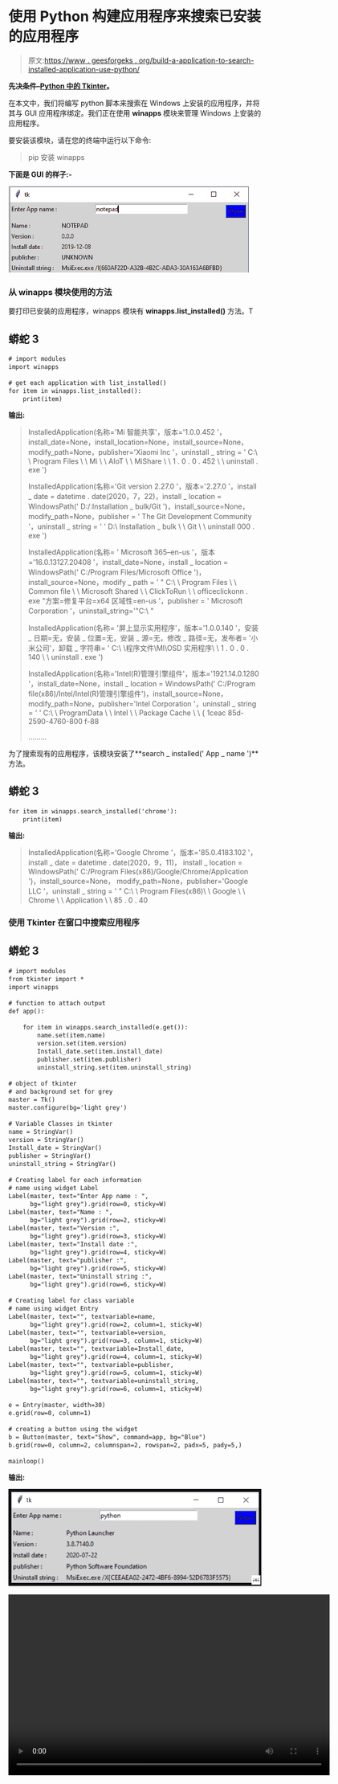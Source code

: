 # 使用 Python 构建应用程序来搜索已安装的应用程序

> 原文:[https://www . geesforgeks . org/build-a-application-to-search-installed-application-use-python/](https://www.geeksforgeeks.org/build-an-application-to-search-installed-application-using-python/)

**先决条件–**[**Python 中的 Tkinter**](https://www.geeksforgeeks.org/create-first-gui-application-using-python-tkinter/)**。**

在本文中，我们将编写 python 脚本来搜索在 Windows 上安装的应用程序，并将其与 GUI 应用程序绑定。我们正在使用 **winapps** 模块来管理 Windows 上安装的应用程序。

要安装该模块，请在您的终端中运行以下命令:

> pip 安装 winapps

**下面是 GUI 的样子:-**

![](img/653e8094c5ba3d1477645db0f171608e.png)

### 从 winapps 模块使用的方法

要打印已安装的应用程序，winapps 模块有 **winapps.list_installed()** 方法。T

## 蟒蛇 3

```
# import modules
import winapps

# get each application with list_installed()
for item in winapps.list_installed():
    print(item)
```

**输出:**

> InstalledApplication(名称='Mi 智能共享'，版本='1.0.0.452 '，install_date=None，install_location=None，install_source=None，modify_path=None，publisher='Xiaomi Inc '，uninstall _ string = ' C:\ \ Program Files \ \ Mi \ \ AIoT \ \ MiShare \ \ 1 . 0 . 0 . 452 \ \ uninstall . exe ')
> 
> InstalledApplication(名称='Git version 2.27.0 '，版本='2.27.0 '，install _ date = datetime . date(2020，7，22)，install _ location = WindowsPath(' D:/:Installation _ bulk/Git ')，install_source=None，modify_path=None，publisher = ' The Git Development Community '，uninstall _ string = ' ' D:\ Installation _ bulk \ \ Git \ \ uninstall 000 . exe ')
> 
> InstalledApplication(名称= ' Microsoft 365–en-us '，版本='16.0.13127.20408 '，install_date=None，install _ location = WindowsPath(' C:/Program Files/Microsoft Office ')，install_source=None，modify _ path = ' " C:\ \ Program Files \ \ Common file \ \ Microsoft Shared \ \ ClickToRun \ \ officeclickonn . exe "方案=修复平台=x64 区域性=en-us '，publisher = ' Microsoft Corporation '，uninstall_string='"C:\ "
> 
> InstalledApplication(名称= '屏上显示实用程序'，版本='1.0.0.140 '，安装 _ 日期=无，安装 _ 位置=无，安装 _ 源=无，修改 _ 路径=无，发布者= '小米公司'，卸载 _ 字符串= ' C:\ \程序文件\\MI\\OSD 实用程序\ \ 1 . 0 . 0 . 140 \ \ uninstall . exe ')
> 
> InstalledApplication(名称='Intel(R)管理引擎组件'，版本='1921.14.0.1280 '，install_date=None，install _ location = WindowsPath(' C:/Program file(x86)/Intel/Intel(R)管理引擎组件')，install_source=None，modify_path=None，publisher='Intel Corporation '，uninstall _ string = ' ' C:\ \ ProgramData \ \ Intel \ \ Package Cache \ \ { 1ceac 85d-2590-4760-800 f-88
> 
> ………

为了搜索现有的应用程序，该模块安装了**search _ installed(' App _ name ')**方法。

## 蟒蛇 3

```
for item in winapps.search_installed('chrome'):
    print(item)
```

**输出:**

> InstalledApplication(名称='Google Chrome '，版本='85.0.4183.102 '，install _ date = datetime . date(2020，9，11)，
> install _ location = WindowsPath(' C:/Program Files(x86)/Google/Chrome/Application ')，install_source=None，
> modify_path=None，publisher='Google LLC '，uninstall _ string = '
> " C:\ \ Program Files(x86)\ \ Google \ \ Chrome \ \ Application \ \ 85 . 0 . 40

### **使用 Tkinter 在窗口中搜索应用程序**

## 蟒蛇 3

```
# import modules
from tkinter import *
import winapps

# function to attach output
def app():

    for item in winapps.search_installed(e.get()):
        name.set(item.name)
        version.set(item.version)
        Install_date.set(item.install_date)
        publisher.set(item.publisher)
        uninstall_string.set(item.uninstall_string)

# object of tkinter
# and background set for grey
master = Tk()
master.configure(bg='light grey')

# Variable Classes in tkinter
name = StringVar()
version = StringVar()
Install_date = StringVar()
publisher = StringVar()
uninstall_string = StringVar()

# Creating label for each information
# name using widget Label
Label(master, text="Enter App name : ",
      bg="light grey").grid(row=0, sticky=W)
Label(master, text="Name : ",
      bg="light grey").grid(row=2, sticky=W)
Label(master, text="Version :",
      bg="light grey").grid(row=3, sticky=W)
Label(master, text="Install date :",
      bg="light grey").grid(row=4, sticky=W)
Label(master, text="publisher :",
      bg="light grey").grid(row=5, sticky=W)
Label(master, text="Uninstall string :",
      bg="light grey").grid(row=6, sticky=W)

# Creating label for class variable
# name using widget Entry
Label(master, text="", textvariable=name,
      bg="light grey").grid(row=2, column=1, sticky=W)
Label(master, text="", textvariable=version,
      bg="light grey").grid(row=3, column=1, sticky=W)
Label(master, text="", textvariable=Install_date,
      bg="light grey").grid(row=4, column=1, sticky=W)
Label(master, text="", textvariable=publisher,
      bg="light grey").grid(row=5, column=1, sticky=W)
Label(master, text="", textvariable=uninstall_string,
      bg="light grey").grid(row=6, column=1, sticky=W)

e = Entry(master, width=30)
e.grid(row=0, column=1)

# creating a button using the widget
b = Button(master, text="Show", command=app, bg="Blue")
b.grid(row=0, column=2, columnspan=2, rowspan=2, padx=5, pady=5,)

mainloop()
```

**输出:**

![](img/c075e7fe068e1e9c3634fbdc1ca10d53.png)

<video class="wp-video-shortcode" id="video-487091-1" width="640" height="360" preload="metadata" controls=""><source type="video/mp4" src="https://media.geeksforgeeks.org/wp-content/uploads/20210214180015/FreeOnlineScreenRecorderProject7.mp4?_=1">[https://media.geeksforgeeks.org/wp-content/uploads/20210214180015/FreeOnlineScreenRecorderProject7.mp4](https://media.geeksforgeeks.org/wp-content/uploads/20210214180015/FreeOnlineScreenRecorderProject7.mp4)</video>